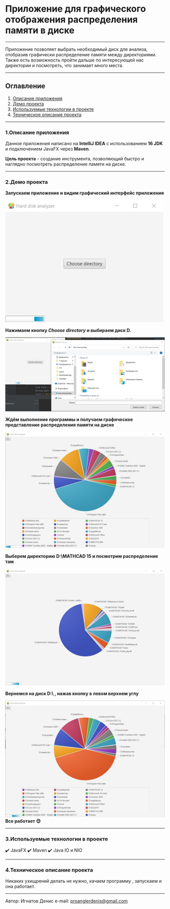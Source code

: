# Приложение для графического отображения распределения памяти в диске
___
Приложение позволяет выбрать необходимый диск для анализа, отобразив графически распределение памяти между директориями. Также есть возможность пройти дальше по интересующей нас директории и посмотреть, что занимает много места.
___
## Оглавление
1. [Описание приложения](#anchor2)
2. [Демо проекта](#anchor)
3. [Используемые технологии в проекте](#anchor3)
4. [Техническое описание проекта](#anchor1)
___
<a id="anchor2"></a>
### 1.Описание приложения
Данное приложения написано на **IntelliJ IDEA** с использованием **16 JDK** и подключением JavaFX через **Maven**.

**Цель проекта** - создание инструмента, позволяющий быстро и наглядно посмотреть распределение памяти на диске.
___
<a id="anchor"></a>
### 2.Демо проекта 
**Запускаем приложение и видим графический интерфейс приложения**


![avat](https://raw.githubusercontent.com/Denis-spec989/Hard-disk-analyzer/master/assets/scr1.jpg)


**Нажимаем кнопку *Choose directory* и выбираем диск D.**


![avat](https://raw.githubusercontent.com/Denis-spec989/Hard-disk-analyzer/master/assets/scr2.jpg)


**Ждём выполнение программы и получаем графическое представление распределения памяти на диске**


![avat](https://raw.githubusercontent.com/Denis-spec989/Hard-disk-analyzer/master/assets/scr3.jpg)


**Выберем директорию D:\MATHCAD 15 и посмотрим распределение там**


![avat](https://raw.githubusercontent.com/Denis-spec989/Hard-disk-analyzer/master/assets/scr4.jpg)


**Вернемся на диск D:\ , нажав кнопку в левом верхнем углу**


![avat](https://raw.githubusercontent.com/Denis-spec989/Hard-disk-analyzer/master/assets/scr5.jpg)
**Все работает :blush:**
___
### 3.Используемые технологии в проекте
<a id="anchor3"></a>
:heavy_check_mark: JavaFX
:heavy_check_mark: Maven
:heavy_check_mark: Java IO и NIO
___
<a id="anchor1"></a>
### 4.Техническое описание проекта
Никаких ухищрений делать не нужно, качаем программу , запускаем и она работает.
___
Автор: Игнатов Денис
e-mail: proanglerdenis@gmail.com